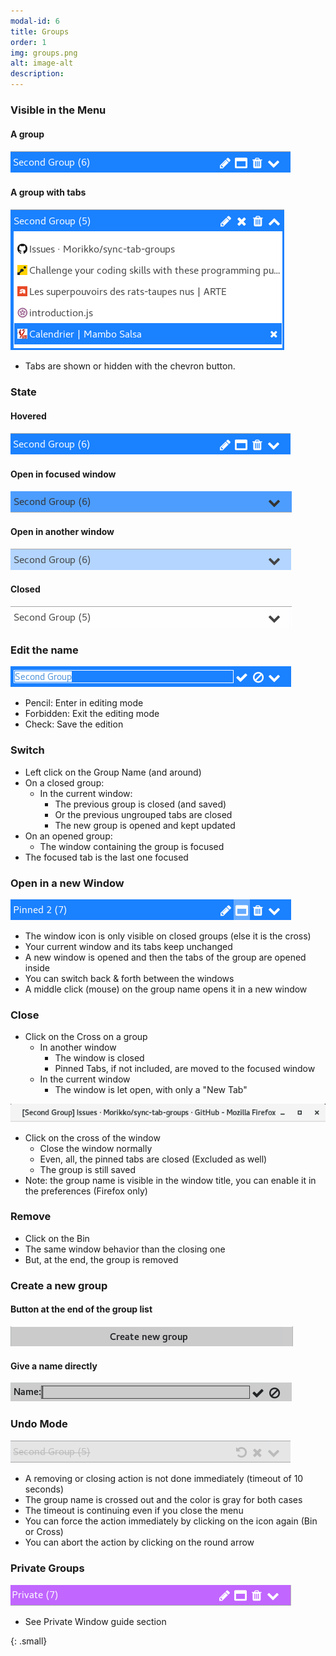 ```yaml
---
modal-id: 6
title: Groups
order: 1
img: groups.png
alt: image-alt
description:
---
```

### Visible in the Menu

#### A group
![Group](img/guide/groups/group_hovered.png)

#### A group with tabs
![Group with tabs](img/guide/groups/group_tabs_hovered.png)

 - Tabs are shown or hidden with the chevron button.

### State 
#### Hovered
![Group hovered](img/guide/groups/group_hovered.png)
#### Open in focused window
![Group focused](img/guide/groups/group_focused.png)
#### Open in another window
![Group opened](img/guide/groups/group_opened.png)
#### Closed 
![Group closed](img/guide/groups/group_closed.png)

### Edit the name
![Group edited](img/guide/groups/group_edit.png)

 - Pencil: Enter in editing mode
 - Forbidden: Exit the editing mode
 - Check: Save the edition

### Switch
 - Left click on the Group Name (and around)
 - On a closed group:
   - In the current window:
     - The previous group is closed (and saved)
     - Or the previous ungrouped tabs are closed
     - The new group is opened and kept updated
 - On an opened group:
   - The window containing the group is focused
 - The focused tab is the last one focused

### Open in a new Window
![Group Open New](img/guide/groups/group_open_new.png)

 - The window icon is only visible on closed groups (else it is the cross)
 - Your current window and its tabs keep unchanged
 - A new window is opened and then the tabs of the group are opened inside
 - You can switch back & forth between the windows
 - A middle click (mouse) on the group name opens it in a new window 

### Close
 - Click on the Cross on a group
   - In another window
     - The window is closed
     - Pinned Tabs, if not included, are moved to the focused window
   - In the current window
     - The window is let open, with only a "New Tab"

![Top Window](img/guide/groups/group_top_window.png)

 - Click on the cross of the window
   - Close the window normally
   - Even, all, the pinned tabs are closed (Excluded as well)
   - The group is still saved
 - Note: the group name is visible in the window title, you can enable it in the preferences (Firefox only)

### Remove
  - Click on the Bin
  - The same window behavior than the closing one
  - But, at the end, the group is removed

### Create a new group

#### Button at the end of the group list
![Create Group](img/guide/groups/group_create.png)

#### Give a name directly
![Give a name](img/guide/groups/group_create_name.png)

### Undo Mode 
![Undo a critical action](img/guide/groups/group_undo.png)

  - A removing or closing action is not done immediately (timeout of 10 seconds)
  - The group name is crossed out and the color is gray for both cases
  - The timeout is continuing even if you close the menu
  - You can force the action immediately by clicking on the icon again (Bin or Cross)
  - You can abort the action by clicking on the round arrow

### Private Groups
![Private Group](img/guide/groups/group_private.png)

  - See Private Window guide section


{: .small}

